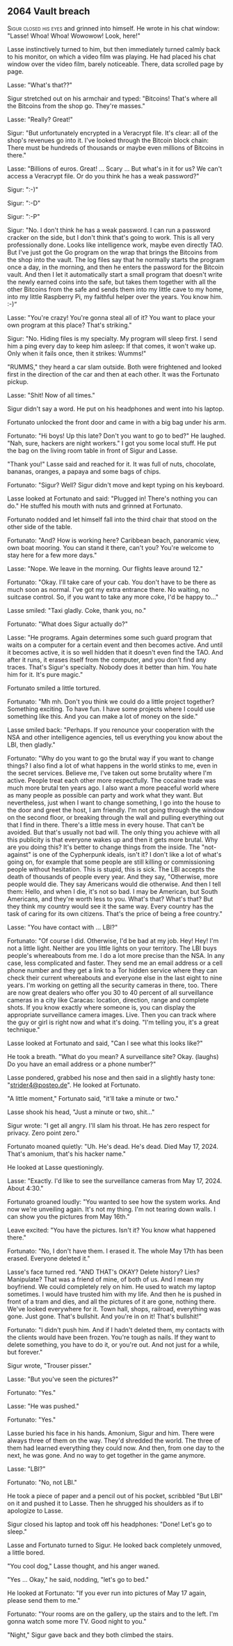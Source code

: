 
## **2064** Vault breach

<span style="font-variant:small-caps;">Sigur closed his eyes</span> and grinned into himself.
He wrote in his chat window: "Lasse! Whoa! Whoa! Wowowow! Look, here!"

Lasse instinctively turned to him, but then immediately turned calmly back to his monitor, on which a video film was playing.
He had placed his chat window over the video film, barely noticeable.
There, data scrolled page by page.

Lasse: "What's that??"

Sigur stretched out on his armchair and typed: "Bitcoins! That's where all the Bitcoins from the shop go.
They're masses."

Lasse: "Really? Great!"

Sigur: "But unfortunately encrypted in a Veracrypt file.
It's clear: all of the shop's revenues go into it.
I've looked through the Bitcoin block chain: There must be hundreds of thousands or maybe even millions of Bitcoins in there."

Lasse: "Billions of euros.
Great! ... Scary ... But what's in it for us? We can't access a Veracrypt file.
Or do you think he has a weak password?"

Sigur: ":-)"

Sigur: ":-D"

Sigur: ":-P"

Sigur: "No.
I don't think he has a weak password.
I can run a password cracker on the side, but I don't think that's going to work.
This is all very professionally done.
Looks like intelligence work, maybe even directly TAO.
But I've just got the Go program on the wrap that brings the Bitcoins from the shop into the vault.
The log files say that he normally starts the program once a day, in the morning, and then he enters the password for the Bitcoin vault.
And then I let it automatically start a small program that doesn't write the newly earned coins into the safe, but takes them together with all the other Bitcoins from the safe and sends them into my little cave to my home, into my little Raspberry Pi, my faithful helper over the years.
You know him.
:-)“

Lasse: "You're crazy!
You're gonna steal all of it?
You want to place your own program at this place?
That's striking."

Sigur: "No.
Hiding files is my specialty.
My program will sleep first.
I send him a ping every day to keep him asleep: If that comes, it won't wake up.
Only when it fails once, then it strikes: Wumms!"

"RUMMS," they heard a car slam outside.
Both were frightened and looked first in the direction of the car and then at each other.
It was the Fortunato pickup.

Lasse: "Shit! Now of all times."

Sigur didn't say a word.
He put on his headphones and went into his laptop.

Fortunato unlocked the front door and came in with a big bag under his arm.

Fortunato: "Hi boys! Up this late? Don't you want to go to bed?" He laughed.
"Nah, sure, hackers are night workers." I got you some local stuff.
He put the bag on the living room table in front of Sigur and Lasse.

"Thank you!" Lasse said and reached for it.
It was full of nuts, chocolate, bananas, oranges, a papaya and some bags of chips.

Fortunato: "Sigur? Well?
Sigur didn't move and kept typing on his keyboard.

Lasse looked at Fortunato and said: "Plugged in! There's nothing you can do."
He stuffed his mouth with nuts and grinned at Fortunato.

Fortunato nodded and let himself fall into the third chair that stood on the other side of the table.

Fortunato: "And? How is working here?
Caribbean beach, panoramic view, own boat mooring.
You can stand it there, can't you?
You're welcome to stay here for a few more days."

Lasse: "Nope.
We leave in the morning.
Our flights leave around 12."

Fortunato: "Okay.
I'll take care of your cab.
You don't have to be there as much soon as normal.
I've got my extra entrance there.
No waiting, no suitcase control.
So, if you want to take any more coke, I'd be happy to..."

Lasse smiled: "Taxi gladly.
Coke, thank you, no."

Fortunato: "What does Sigur actually do?"

Lasse: "He programs.
Again determines some such guard program that waits on a computer for a certain event and then becomes active.
And until it becomes active, it is so well hidden that it doesn't even find the TAO.
And after it runs, it erases itself from the computer, and you don't find any traces.
That's Sigur's specialty.
Nobody does it better than him.
You hate him for it.
It's pure magic."

Fortunato smiled a little tortured.

Fortunato: "Mh mh.
Don't you think we could do a little project together?
Something exciting.
To have fun.
I have some projects where I could use something like this.
And you can make a lot of money on the side."

Lasse smiled back: "Perhaps. If you renounce your cooperation with the NSA and other intelligence agencies, tell us everything you know about the LBI, then gladly."

Fortunato: "Why do you want to go the brutal way if you want to change things?
I also find a lot of what happens in the world stinks to me, even in the secret services.
Believe me, I've taken out some brutality where I'm active.
People treat each other more respectfully.
The cocaine trade was much more brutal ten years ago.
I also want a more peaceful world where as many people as possible can party and work what they want.
But nevertheless, just when I want to change something, I go into the house to the door and greet the host, I am friendly.
I'm not going through the window on the second floor, or breaking through the wall and pulling everything out that I find in there.
There's a little mess in every house.
That can't be avoided.
But that's usually not bad will.
The only thing you achieve with all this publicity is that everyone wakes up and then it gets more brutal.
Why are you doing this?
It's better to change things from the inside.
The "not-against" is one of the Cypherpunk ideals, isn't it?
I don't like a lot of what's going on, for example that some people are still killing or commissioning people without hesitation.
This is stupid, this is sick.
The LBI accepts the death of thousands of people every year.
And they say, "Otherwise, more people would die. They say Americans would die otherwise.
And then I tell them: Hello, and when I die, it's not so bad.
I may be American, but South Americans, and they're worth less to you.
What's that? What's that?
But they think my country would see it the same way.
Every country has the task of caring for its own citizens.
That's the price of being a free country."

Lasse: "You have contact with ... LBI?"

Fortunato: "Of course I did.
Otherwise, I'd be bad at my job.
Hey! Hey!
I'm not a little light.
Neither are you little lights on your territory.
The LBI buys people's whereabouts from me.
I do a lot more precise than the NSA.
In any case, less complicated and faster.
They send me an email address or a cell phone number and they get a link to a Tor hidden service where they can check their current whereabouts and everyone else in the last eight to nine years.
I'm working on getting all the security cameras in there, too.
There are now great dealers who offer you 30 to 40 percent of all surveillance cameras in a city like Caracas: location, direction, range and complete shots.
If you know exactly where someone is, you can display the appropriate surveillance camera images.
Live.
Then you can track where the guy or girl is right now and what it's doing.
"I'm telling you, it's a great technique."

Lasse looked at Fortunato and said, "Can I see what this looks like?"

He took a breath.
"What do you mean?
A surveillance site?
Okay. (laughs)
Do you have an email address or a phone number?"

Lasse pondered, grabbed his nose and then said in a slightly hasty tone: "strider4@posteo.de".
He looked at Fortunato.

"A little moment," Fortunato said, "it'll take a minute or two."

Lasse shook his head, "Just a minute or two, shit..."

Sigur wrote: "I get all angry.
I'll slam his throat.
He has zero respect for privacy.
Zero point zero."

Fortunato moaned quietly: "Uh.
He's dead. He's dead.
Died May 17, 2024.
That's amonium, that's his hacker name."

He looked at Lasse questioningly.

Lasse: "Exactly.
I'd like to see the surveillance cameras from May 17, 2024.
About 4:30."

Fortunato groaned loudly: "You wanted to see how the system works.
And now we're unveiling again.
It's not my thing.
I'm not tearing down walls.
I can show you the pictures from May 16th."

Leave excited: "You have the pictures.
Isn't it?
You know what happened there."

Fortunato: "No, I don't have them.
I erased it.
The whole May 17th has been erased.
Everyone deleted it."

Lasse's face turned red.
"AND THAT's OKAY?
Delete history?
Lies?
Manipulate?
That was a friend of mine, of both of us.
And I mean my boyfriend.
We could completely rely on him.
He used to watch my laptop sometimes.
I would have trusted him with my life.
And then he is pushed in front of a tram and dies, and all the pictures of it are gone, nothing there.
We've looked everywhere for it.
Town hall, shops, railroad, everything was gone.
Just gone.
That's bullshit.
And you're in on it!
That's bullshit!"

Fortunato: "I didn't push him.
And if I hadn't deleted them, my contacts with the clients would have been frozen.
You're tough as nails.
If they want to delete something, you have to do it, or you're out.
And not just for a while, but forever."

Sigur wrote, "Trouser pisser."

Lasse: "But you've seen the pictures?"

Fortunato: "Yes."

Lasse: "He was pushed."

Fortunato: "Yes."

Lasse buried his face in his hands.
Amonium, Sigur and him.
There were always three of them on the way.
They'd shredded the world.
The three of them had learned everything they could now.
And then, from one day to the next, he was gone.
And no way to get together in the game anymore.

Lasse: "LBI?"

Fortunato: "No, not LBI."

He took a piece of paper and a pencil out of his pocket, scribbled "But LBI" on it and pushed it to Lasse.
Then he shrugged his shoulders as if to apologize to Lasse.

Sigur closed his laptop and took off his headphones: "Done! Let's go to sleep."

Lasse and Fortunato turned to Sigur.
He looked back completely unmoved, a little bored.

"You cool dog," Lasse thought, and his anger waned.

"Yes ... Okay," he said, nodding, "let's go to bed."

He looked at Fortunato: "If you ever run into pictures of May 17 again, please send them to me."

Fortunato: "Your rooms are on the gallery, up the stairs and to the left.
I'm gonna watch some more TV.
Good night to you."

"Night," Sigur gave back and they both climbed the stairs.

